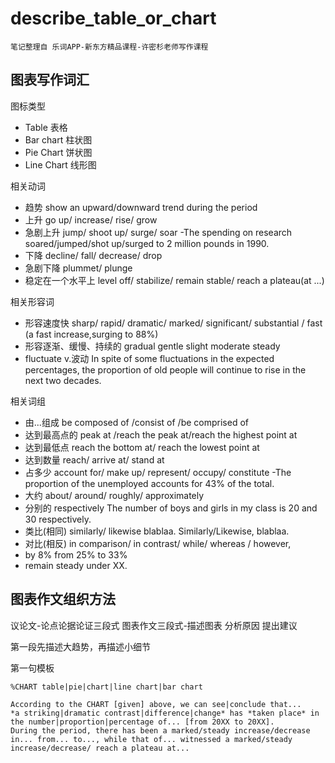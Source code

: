 
describe_table_or_chart
=======================

	笔记整理自 乐词APP-新东方精品课程-许密杉老师写作课程

图表写作词汇
------------

图标类型
 * Table 表格
 * Bar chart 柱状图
 * Pie Chart 饼状图
 * Line Chart 线形图

相关动词
 * 趋势 show an upward/downward trend during the period
 * 上升 go up/ increase/ rise/ grow 
 * 急剧上升 jump/ shoot up/ surge/ soar -The spending on research soared/jumped/shot up/surged to 2 million pounds in 1990.
 * 下降 decline/ fall/ decrease/ drop
 * 急剧下降 plummet/ plunge
 * 稳定在一个水平上 level off/ stabilize/ remain stable/ reach a plateau(at ...)

相关形容词
 * 形容速度快 sharp/ rapid/ dramatic/ marked/ significant/ substantial  / fast  (a fast increase,surging to 88%)
 * 形容逐渐、缓慢、持续的 gradual gentle slight moderate steady
 * fluctuate v.波动 In spite of some fluctuations in the expected percentages, the proportion of old people will continue to rise in the next two decades.

相关词组
 * 由...组成 be composed of /consist of /be comprised of
 * 达到最高点的 peak at /reach the peak at/reach the highest point at
 * 达到最低点 reach the bottom at/ reach the lowest point at
 * 达到数量 reach/ arrive at/ stand at
 * 占多少 account for/ make up/ represent/ occupy/ constitute -The proportion of the unemployed accounts for 43% of the total.
 * 大约 about/ around/ roughly/ approximately
 * 分别的 respectively The number of boys and girls in my class is 20 and 30 respectively.
 * 类比(相同) similarly/ likewise         blablaa. Similarly/Likewise, blablaa. 
 * 对比(相反) in comparison/ in contrast/ while/ whereas   / however,
 * by 8% from 25% to 33%
 * remain steady under XX.

图表作文组织方法
----------------

议论文-论点论据论证三段式
图表作文三段式-描述图表 分析原因 提出建议

第一段先描述大趋势，再描述小细节

第一句模板

	%CHART table|pie|chart|line chart|bar chart	

	According to the CHART [given] above, we can see|conclude that...
	*a striking|dramatic contrast|difference|change* has *taken place* in the number|proportion|percentage of... [from 20XX to 20XX].
	During the period, there has been a marked/steady increase/decrease in... from... to..., while that of... witnessed a marked/steady increase/decrease/ reach a plateau at...
